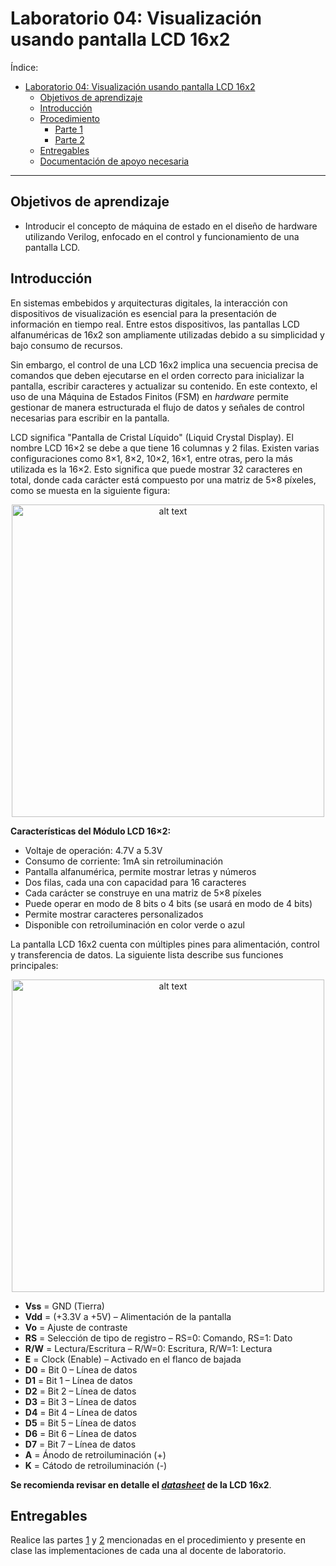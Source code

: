 # Laboratorio 04: Visualización usando pantalla LCD 16x2

Índice:

- [Laboratorio 04: Visualización usando pantalla LCD 16x2](#laboratorio-04-visualización-usando-pantalla-lcd-16x2)
  - [Objetivos de aprendizaje](#objetivos-de-aprendizaje)
  - [Introducción](#introducción)
  - [Procedimiento](#procedimiento)
    - [Parte 1](#parte-1)
    - [Parte 2](#parte-2)
  - [Entregables](#entregables)
  - [Documentación de apoyo necesaria](#documentación-de-apoyo-necesaria)

*******


## Objetivos de aprendizaje

* Introducir el concepto de máquina de estado en el diseño de hardware utilizando Verilog, enfocado en el control y funcionamiento de una pantalla LCD.


## Introducción

En sistemas embebidos y arquitecturas digitales, la interacción con dispositivos de visualización es esencial para la presentación de información en tiempo real. Entre estos dispositivos, las pantallas LCD alfanuméricas de 16x2 son ampliamente utilizadas debido a su simplicidad y bajo consumo de recursos.

Sin embargo, el control de una LCD 16x2 implica una secuencia precisa de comandos que deben ejecutarse en el orden correcto para inicializar la pantalla, escribir caracteres y actualizar su contenido. En este contexto, el uso de una Máquina de Estados Finitos (FSM) en *hardware* permite gestionar de manera estructurada el flujo de datos y señales de control necesarias para escribir en la pantalla.

LCD significa "Pantalla de Cristal Líquido" (Liquid Crystal Display). El nombre LCD 16×2 se debe a que tiene 16 columnas y 2 filas. Existen varias configuraciones como 8×1, 8×2, 10×2, 16×1, entre otras, pero la más utilizada es la 16×2. Esto significa que puede mostrar 32 caracteres en total, donde cada carácter está compuesto por una matriz de 5×8 píxeles, como se muesta en la siguiente figura:

<p align="center">
 <img src="/figs/lab02/LCD16x2_diag.png" alt="alt text" width=500 >
</p>

**Características del Módulo LCD 16×2:**

* Voltaje de operación: 4.7V a 5.3V
* Consumo de corriente: 1mA sin retroiluminación
* Pantalla alfanumérica, permite mostrar letras y números
* Dos filas, cada una con capacidad para 16 caracteres
* Cada carácter se construye en una matriz de 5×8 píxeles
* Puede operar en modo de 8 bits o 4 bits (se usará en modo de 4 bits)
* Permite mostrar caracteres personalizados
* Disponible con retroiluminación en color verde o azul


La pantalla LCD 16x2 cuenta con múltiples pines para alimentación, control y transferencia de datos. La siguiente lista describe sus funciones principales:

<p align="center">
 <img src="/pics/lab04/LCD16x2.png" alt="alt text" width=500 >
</p>

* **Vss** = GND (Tierra)
* **Vdd** = (+3.3V a +5V) – Alimentación de la pantalla
* **Vo** = Ajuste de contraste 
* **RS** = Selección de tipo de registro – RS=0: Comando, RS=1: Dato
* **R/W** = Lectura/Escritura – R/W=0: Escritura, R/W=1: Lectura
* **E** = Clock (Enable) – Activado en el flanco de bajada
* **D0** = Bit 0 – Línea de datos
* **D1** = Bit 1 – Línea de datos
* **D2** = Bit 2 – Línea de datos
* **D3** = Bit 3 – Línea de datos
* **D4** = Bit 4 – Línea de datos
* **D5** = Bit 5 – Línea de datos
* **D6** = Bit 6 – Línea de datos
* **D7** = Bit 7 – Línea de datos
* **A** = Ánodo de retroiluminación (+)
* **K** = Cátodo de retroiluminación (-)


**Se recomienda revisar en detalle el [*datasheet*](/laboratorios/lab02/lcd016n002bcfhet.pdf) de la LCD 16x2**.




## Entregables

Realice las partes [1](#parte-1) y [2](#parte-2) mencionadas en el procedimiento y presente
en clase las implementaciones de cada una al docente de laboratorio.
